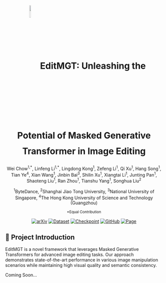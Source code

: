 <h1 align="center" style="line-height: 50px;">
  <img src='https://weichow23.github.io/editmgt/static/images/icon.png' width="10%" height="auto" style="vertical-align: middle;">
  EditMGT: Unleashing the Potential of Masked Generative Transformer in Image Editing
</h1>

<div align="center">
Wei Chow<sup>1,*</sup>, Linfeng Li<sup>1,*</sup>, Lingdong Kong<sup>1</sup>, Zefeng Li<sup>1</sup>, Qi Xu<sup>1</sup>, Hang Song<sup>1</sup>, Tian Ye<sup>4</sup>, Xian Wang<sup>1</sup>, Jinbin Bai<sup>3</sup>, Shilin Xu<sup>1</sup>, Xiangtai Li<sup>1</sup>, Junting Pan<sup>1</sup>, Shaoteng Liu<sup>1</sup>, Ran Zhou<sup>1</sup>, Tianshu Yang<sup>1</sup>, Songhua Liu<sup>2</sup>

<sup>1</sup>ByteDance, <sup>2</sup>Shanghai Jiao Tong University, <sup>3</sup>National University of Singapore, <sup>4</sup>The Hong Kong University of Science and Technology (Guangzhou)
  
<small>*Equal Contribution</small>

[![arXiv](https://img.shields.io/badge/arXiv-XXXX.XXXXX-b31b1b.svg)]()
[![Dataset](https://img.shields.io/badge/🤗%20CrispEdit2M-Dataset-yellow)](https://huggingface.co/datasets/WeiChow/CrispEdit-2M)
[![Checkpoint](https://img.shields.io/badge/🧨%20EditMGT-CKPT-blue)](https://huggingface.co/YourUsername/editmgt)
[![GitHub](https://img.shields.io/badge/GitHub-Repo-181717?logo=github)](https://github.com/weichow23/editmgt/tree/main)
[![Page](https://img.shields.io/badge/Home-Page-b3.svg)](https://weichow23.github.io/editmgt/)
</div>

## 🚀 Project Introduction

EditMGT is a novel framework that leverages Masked Generative Transformers for advanced image editing tasks. Our approach demonstrates state-of-the-art performance in various image manipulation scenarios while maintaining high visual quality and semantic consistency.

Coming Soon...